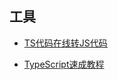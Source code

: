 







## 工具

-   [TS代码在线转JS代码 ](https://www.typescriptlang.org/zh/play?#code/Q)

-   [TypeScript速成教程](https://github.com/joye61/typescript-tutorial)